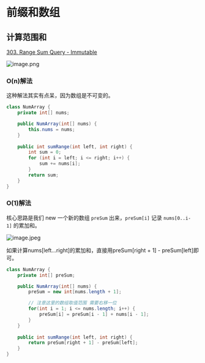 # 前缀和数组

## 计算范围和
[303. Range Sum Query - Immutable](https://leetcode.com/problems/range-sum-query-immutable/)


![image.png](https://p6-juejin.byteimg.com/tos-cn-i-k3u1fbpfcp/58cb631dd99d4f1a8f69140b0d98af56~tplv-k3u1fbpfcp-watermark.image?)


### O(n)解法

这种解法其实有点呆，因为数组是不可变的。

``` java
class NumArray {
    private int[] nums;

    public NumArray(int[] nums) {
        this.nums = nums;    
    }
    
    public int sumRange(int left, int right) {
        int sum = 0;
        for (int i = left; i <= right; i++) {
            sum += nums[i];
        }
        return sum;
    }
}

```

### O(1)解法

核心思路是我们 new 一个新的数组 `preSum` 出来，`preSum[i]` 记录 `nums[0..i-1]` 的累加和。

![image.jpeg](https://labuladong.github.io/algo/images/%e5%b7%ae%e5%88%86%e6%95%b0%e7%bb%84/1.jpeg)

如果计算nums[left...right]的累加和，直接用preSum[right + 1] - preSum[left]即可。

```java
class NumArray {
    private int[] preSum;

    public NumArray(int[] nums) {
        preSum = new int[nums.length + 1];

        // 注意这里的数组取值范围 需要右移一位
        for(int i = 1; i <= nums.length; i++) {
            preSum[i] = preSum[i - 1] + nums[i - 1];
        }    
    }
    
    public int sumRange(int left, int right) {
        return preSum[right + 1] - preSum[left];
    }
}

```